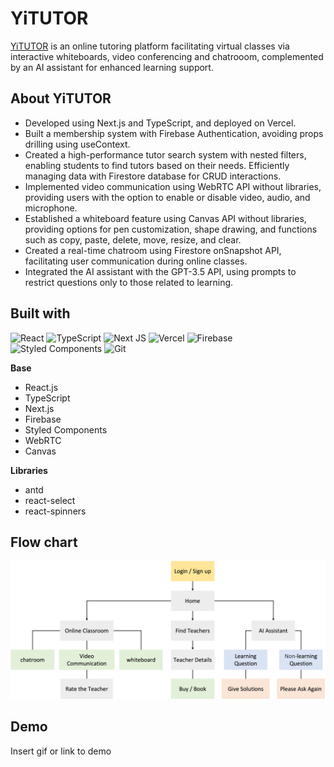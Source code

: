 # YiTUTOR

[YiTUTOR](https://yitutor.vercel.app/) is an online tutoring platform facilitating virtual classes via interactive whiteboards, video conferencing and chatrooom, complemented by an AI assistant for enhanced learning support.

## About YiTUTOR

-   Developed using Next.js and TypeScript, and deployed on Vercel.
-   Built a membership system with Firebase Authentication, avoiding props drilling using useContext.
-   Created a high-performance tutor search system with nested filters, enabling students to find tutors based on their needs. Efficiently managing data with Firestore database for CRUD interactions.
-   Implemented video communication using WebRTC API without libraries, providing users with the option to enable or disable video, audio, and microphone.
-   Established a whiteboard feature using Canvas API without libraries, providing options for pen customization, shape drawing, and functions such as copy, paste, delete, move, resize, and clear.
-   Created a real-time chatroom using Firestore onSnapshot API, facilitating user communication during online classes.
-   Integrated the AI assistant with the GPT-3.5 API, using prompts to restrict questions only to those related to learning.

## Built with

<!-- [![My Skills](https://skillicons.dev/icons?i=react,ts,nextjs,vercel,firebase,styledcomponents, git&theme=light)] -->

![React](https://img.shields.io/badge/react-%2320232a.svg?style=for-the-badge&logo=react&logoColor=%2361DAFB)
![TypeScript](https://img.shields.io/badge/typescript-%23007ACC.svg?style=for-the-badge&logo=typescript&logoColor=white)
![Next JS](https://img.shields.io/badge/Next-black?style=for-the-badge&logo=next.js&logoColor=white)
![Vercel](https://img.shields.io/badge/vercel-%23000000.svg?style=for-the-badge&logo=vercel&logoColor=white)
![Firebase](https://img.shields.io/badge/firebase-%23039BE5.svg?style=for-the-badge&logo=firebase)
![Styled Components](https://img.shields.io/badge/styled--components-DB7093?style=for-the-badge&logo=styled-components&logoColor=white)
![Git](https://img.shields.io/badge/git-%23F05033.svg?style=for-the-badge&logo=git&logoColor=white)

**Base**

-   React.js
-   TypeScript
-   Next.js
-   Firebase
-   Styled Components
-   WebRTC
-   Canvas

**Libraries**

-   antd
-   react-select
-   react-spinners

## Flow chart

![YiTUTOR ](./images/flow_chart.png)

## Demo

Insert gif or link to demo
